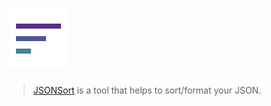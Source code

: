 # ![JSONSort](icon.png?raw=true, "JSONSort")

> [JSONSort](http://andreruffert.github.io/jsonsort/) is a tool that helps to sort/format your JSON.
